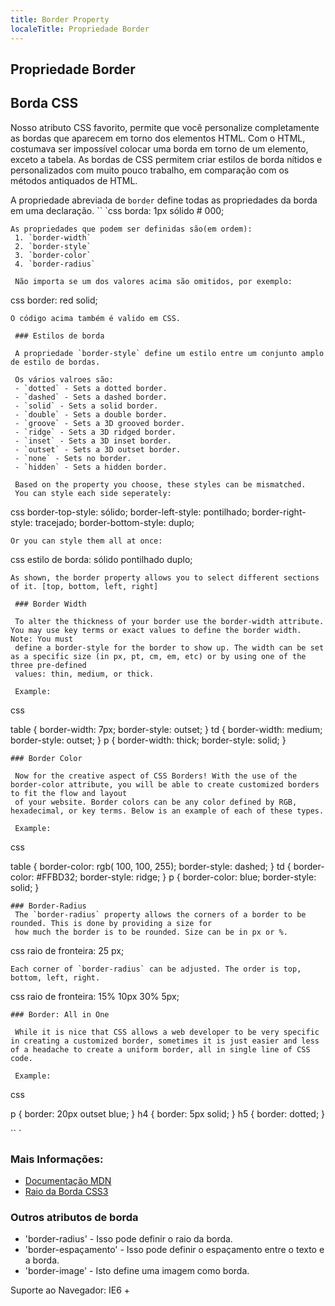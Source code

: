 ```yaml
---
title: Border Property
localeTitle: Propriedade Border
---
```

## Propriedade Border

## Borda CSS

Nosso atributo CSS favorito, permite que você personalize completamente as bordas que aparecem em torno dos elementos HTML. Com o HTML, costumava ser impossível colocar uma borda em torno de um elemento, exceto a tabela. As bordas de CSS permitem criar estilos de borda nítidos e personalizados com muito pouco trabalho, em comparação com os métodos antiquados de HTML.

A propriedade abreviada de `border` define todas as propriedades da borda em uma declaração. \`\` \`css borda: 1px sólido # 000;
```
As propriedades que podem ser definidas são(em ordem): 
 1. `border-width` 
 2. `border-style`
 3. `border-color` 
 4. `border-radius` 
 
 Não importa se um dos valores acima são omitidos, por exemplo: 
```

css border: red solid;
```
O código acima também é valido em CSS. 
 
 ### Estilos de borda
 
 A propriedade `border-style` define um estilo entre um conjunto amplo de estilo de bordas. 
 
 Os vários valroes são: 
 - `dotted` - Sets a dotted border. 
 - `dashed` - Sets a dashed border. 
 - `solid` - Sets a solid border. 
 - `double` - Sets a double border. 
 - `groove` - Sets a 3D grooved border. 
 - `ridge` - Sets a 3D ridged border. 
 - `inset` - Sets a 3D inset border. 
 - `outset` - Sets a 3D outset border. 
 - `none` - Sets no border. 
 - `hidden` - Sets a hidden border. 
 
 Based on the property you choose, these styles can be mismatched. 
 You can style each side seperately: 
```

css border-top-style: sólido; border-left-style: pontilhado; border-right-style: tracejado; border-bottom-style: duplo;
```
Or you can style them all at once: 
```

css estilo de borda: sólido pontilhado duplo;
```
As shown, the border property allows you to select different sections of it. [top, bottom, left, right] 
 
 ### Border Width 
 
 To alter the thickness of your border use the border-width attribute. You may use key terms or exact values to define the border width. Note: You must 
 define a border-style for the border to show up. The width can be set as a specific size (in px, pt, cm, em, etc) or by using one of the three pre-defined 
 values: thin, medium, or thick. 
 
 Example: 
```

css

table { border-width: 7px; border-style: outset; } td { border-width: medium; border-style: outset; } p { border-width: thick; border-style: solid; }
```
### Border Color 
 
 Now for the creative aspect of CSS Borders! With the use of the border-color attribute, you will be able to create customized borders to fit the flow and layout 
 of your website. Border colors can be any color defined by RGB, hexadecimal, or key terms. Below is an example of each of these types. 
 
 Example: 
```

css

table { border-color: rgb( 100, 100, 255); border-style: dashed; } td { border-color: #FFBD32; border-style: ridge; } p { border-color: blue; border-style: solid; }
```
### Border-Radius 
 The `border-radius` property allows the corners of a border to be rounded. This is done by providing a size for 
 how much the border is to be rounded. Size can be in px or %. 
```

css raio de fronteira: 25 px;
```
Each corner of `border-radius` can be adjusted. The order is top, bottom, left, right. 
```

css raio de fronteira: 15% 10px 30% 5px;
```
### Border: All in One 
 
 While it is nice that CSS allows a web developer to be very specific in creating a customized border, sometimes it is just easier and less of a headache to create a uniform border, all in single line of CSS code. 
 
 Example: 
```

css

p { border: 20px outset blue; } h4 { border: 5px solid; } h5 { border: dotted; }

\`\` \`

### Mais Informações:

*   [Documentação MDN](https://developer.mozilla.org/en-US/docs/Web/CSS/border)
*   [Raio da Borda CSS3](https://guide.freecodecamp.org/css/css3-borders-rounded-corners)

### Outros atributos de borda

*   'border-radius' - Isso pode definir o raio da borda.
*   'border-espaçamento' - Isso pode definir o espaçamento entre o texto e a borda.
*   'border-image' - Isto define uma imagem como borda.

Suporte ao Navegador: IE6 +
